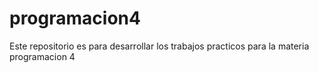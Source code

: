 # programacion4
Este repositorio es para desarrollar los trabajos practicos para la materia programacion 4
